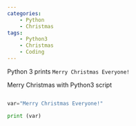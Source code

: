 ```yaml
---
categories:
    - Python
    - Christmas
tags:
    - Python3
    - Christmas
    - Coding
---
```


Python 3 prints `Merry Christmas Everyone!`

Merry Christmas with Python3 script

```python

var="Merry Christmas Everyone!"

print (var)

```

